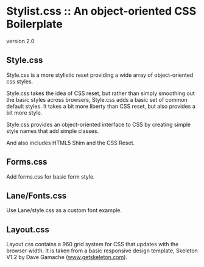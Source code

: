 Stylist.css :: An object-oriented CSS Boilerplate
==========

version 2.0


Style.css
------------

Style.css is a more stylistic reset providing a wide array of object-oriented css styles.

Style.css takes the idea of CSS reset, but rather than simply smoothing out the basic styles across browsers, Style.css adds a basic set of common default styles. It takes a bit more liberty than CSS reset, but also provides a bit more style.

Style.css provides an object-oriented interface to CSS by creating simple style names that add simple classes.

And also includes HTML5 Shim and the CSS Reset. 


Forms.css
-------------

Add forms.css for basic form style. 


Lane/Fonts.css
-------------

Use Lane/style.css as a custom font example. 


Layout.css
-------------

Layout.css contains a 960 grid system for CSS that updates with the browser width. It is taken from a basic responsive design template, Skeleton V1.2 by Dave Gamache (www.getskeleton.com).

